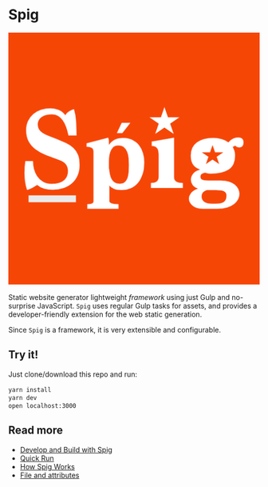 # Spig

![](src/images/spig.png)

Static website generator lightweight _framework_ using just Gulp and no-surprise JavaScript. `Spig` uses regular Gulp tasks for assets, and provides a developer-friendly extension for the web static generation.

Since `Spig` is a framework, it is very extensible and configurable.

## Try it!

Just clone/download this repo and run:

```shell
yarn install
yarn dev
open localhost:3000
```

## Read more

+ [Develop and Build with Spig](doc/BuildWithSpig.md)
+ [Quick Run](doc/QuickRun.md)
+ [How Spig Works](doc/HowSpigWorks.md)
+ [File and attributes](doc/FileAndAttributes.md)
